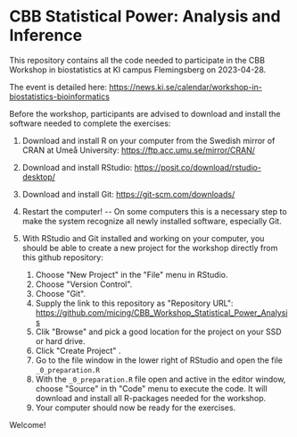 <h1>CBB Statistical Power: Analysis and Inference</h1>

This repository contains all the code needed to participate in the CBB Workshop in biostatistics at KI campus Flemingsberg on 2023-04-28.

The event is detailed here: <https://news.ki.se/calendar/workshop-in-biostatistics-bioinformatics>

Before the workshop, participants are advised to download and install the software needed to complete the exercises:

1.  Download and install R on your computer from the Swedish mirror of CRAN at Umeå University: <https://ftp.acc.umu.se/mirror/CRAN/>

2.  Download and install RStudio: <https://posit.co/download/rstudio-desktop/>

3.  Download and install Git: <https://git-scm.com/downloads/>

4.  Restart the computer! -- On some computers this is a necessary step to make the system recognize all newly installed software, especially Git.

5.  With RStudio and Git installed and working on your computer, you should be able to create a new project for the workshop directly from this github repository:

    1.  Choose "New Project" in the "File" menu in RStudio.
    2.  Choose "Version Control".
    3.  Choose "Git".
    4.  Supply the link to this repository as "Repository URL": <https://github.com/micing/CBB_Workshop_Statistical_Power_Analysis>
    5.  Clik "Browse" and pick a good location for the project on your SSD or hard drive.
    6.  Click "Create Project" .
    7.  Go to the file window in the lower right of RStudio and open the file `_0_preparation.R`
    8.  With the `_0_preparation.R` file open and active in the editor window, choose "Source" in th "Code" menu to execute the code. It will download and install all R-packages needed for the workshop.
    9.  Your computer should now be ready for the exercises.

Welcome!
